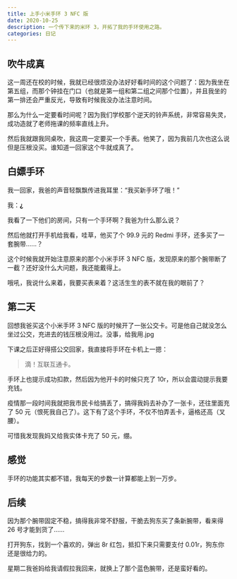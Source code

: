 ```yaml
---
title: 上手小米手环 3 NFC 版
date: 2020-10-25
description: 一个传下来的米环 3，开拓了我的手环使用之路。
categories: 日记
---
```

## 吹牛成真

这一周还在校的时候，我就已经很烦没办法好好看时间的这个问题了：因为我坐在第五组，而那个钟挂在门口（也就是第一组和第二组之间那个位置），并且我坐的第一排还会严重反光，导致有时候我没办法注意时间。

那么为什么一定要看时间呢？因为我们学校那个逆天的铃声系统，非常容易失灵，成功造就了老师拖课的频率直线上升。

然后我就跟我同桌吹，我这周一定要买一个手表。他笑了，因为我前几次也这么说但是压根没买。谁知道一回家这个牛就成真了。

## 白嫖手环

我一回家，我爸的声音轻飘飘传进我耳里：“我买新手环了哦！”

我：**¿**

我看了一下他们的房间，只有一个手环啊？我爸为什么那么说？

然后他就打开手机给我看，哇草，他买了个 99.9 元的 Redmi 手环，还多买了一套腕带......？

这个时候我就开始注意原来的那个小米手环 3 NFC 版，发现原来的那个腕带断了一截？还好没什么大问题，我还能戴得上。

哦吼，我说什么来着，我要买表来着？这活生生的表不就在我的眼前了？

## 第二天

回想我爸买这个小米手环 3 NFC 版的时候开了一张公交卡。可是他自己就没怎么坐过公交，充进去的钱压根没用过。没事，给我用.jpg

下课之后正好得搭公交回家，我直接将手环在卡机上一摁：

> 滴！互联互通卡。

手环上也提示成功扣款，然后因为他开卡的时候只充了 10r，所以会震动提示我要充钱。

疫情那一段时间我就把我市民卡给搞丢了，搞得我妈去补办了一张卡，还往里面充了 50 元（恨死我自己了）。这下有了这个手环，不仅不怕弄丢卡，逼格还高（叉腰）。

可惜我发现我妈又给我实体卡充了 50 元，绷。

## 感觉

手环的功能其实都不错，我每天的步数一计算都能上到一万步。

## 后续

因为那个腕带固定不稳，搞得我非常不舒服，干脆去狗东买了条新腕带，看来得 26 号才能到货了......

打开狗东，找到一个喜欢的，弹出 8r 红包，抵扣下来只需要支付 0.01r，狗东你还是很给力的。

星期二我爸妈给我请假拉我回来，就换上了那个蓝色腕带，还是蛮好看的。